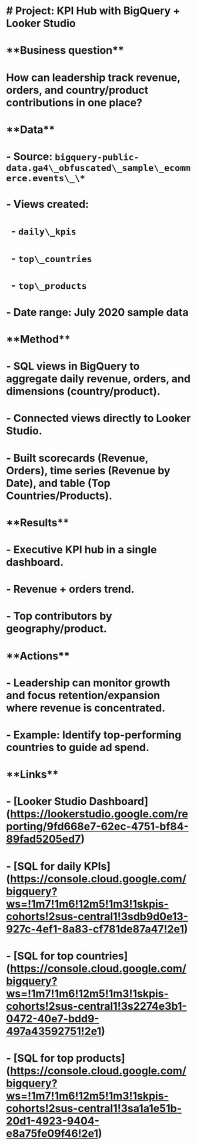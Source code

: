 # \# Project: KPI Hub with BigQuery + Looker Studio

# 

# \*\*Business question\*\*  

# How can leadership track revenue, orders, and country/product contributions in one place?

# 

# \*\*Data\*\*  

# \- Source: `bigquery-public-data.ga4\_obfuscated\_sample\_ecommerce.events\_\*`

# \- Views created:

# &nbsp; - `daily\_kpis`

# &nbsp; - `top\_countries`

# &nbsp; - `top\_products`

# \- Date range: July 2020 sample data

# 

# \*\*Method\*\*  

# \- SQL views in BigQuery to aggregate daily revenue, orders, and dimensions (country/product).

# \- Connected views directly to Looker Studio.

# \- Built scorecards (Revenue, Orders), time series (Revenue by Date), and table (Top Countries/Products).

# 

# \*\*Results\*\*  

# \- Executive KPI hub in a single dashboard.  

# \- Revenue + orders trend.  

# \- Top contributors by geography/product.  

# 

# \*\*Actions\*\*  

# \- Leadership can monitor growth and focus retention/expansion where revenue is concentrated.  

# \- Example: Identify top-performing countries to guide ad spend.

# 

# \*\*Links\*\*  

# \- \[Looker Studio Dashboard](https://lookerstudio.google.com/reporting/9fd668e7-62ec-4751-bf84-89fad5205ed7)

# \- \[SQL for daily KPIs](https://console.cloud.google.com/bigquery?ws=!1m7!1m6!12m5!1m3!1skpis-cohorts!2sus-central1!3sdb9d0e13-927c-4ef1-8a83-cf781de87a47!2e1)

# \- \[SQL for top countries](https://console.cloud.google.com/bigquery?ws=!1m7!1m6!12m5!1m3!1skpis-cohorts!2sus-central1!3s2274e3b1-0472-40e7-bdd9-497a43592751!2e1)

# \- \[SQL for top products](https://console.cloud.google.com/bigquery?ws=!1m7!1m6!12m5!1m3!1skpis-cohorts!2sus-central1!3sa1a1e51b-20d1-4923-9404-e8a75fe09f46!2e1)

# 

